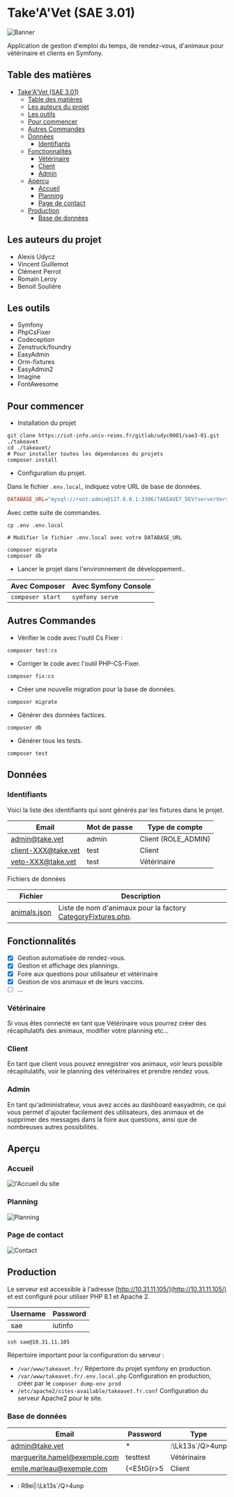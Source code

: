 # Take'A'Vet (SAE 3.01)

![Banner](Banner.png)

Application de gestion d'emploi du temps, de rendez-vous, d'animaux pour vétérinaire et clients en Symfony.

## Table des matières

<!-- TOC -->
* [Take'A'Vet (SAE 3.01)](#takea--vet--sae-301-)
  * [Table des matières](#table-des-matires)
  * [Les auteurs du projet](#les-auteurs-du-projet)
  * [Les outils](#les-outils)
  * [Pour commencer](#pour-commencer)
  * [Autres Commandes](#autres-commandes)
  * [Données](#donnes)
    * [Identifiants](#identifiants)
  * [Fonctionnalités](#fonctionnalits)
    * [Vétérinaire](#vtrinaire)
    * [Client](#client)
    * [Admin](#admin)
  * [Aperçu](#aperu)
    * [Accueil](#accueil)
    * [Planning](#planning)
    * [Page de contact](#page-de-contact)
  * [Production](#production)
    * [Base de données](#base-de-donnes)
<!-- TOC -->

## Les auteurs du projet

- Alexis Udycz
- Vincent Guillemot
- Clément Perrot
- Romain Leroy
- Benoit Soulière

## Les outils

- Symfony
- PhpCsFixer
- Codeception
- Zenstruck/foundry
- EasyAdmin
- Orm-fixtures
- EasyAdmin2
- Imagine
- FontAwesome

## Pour commencer

- Installation du projet
```shell
git clone https://iut-info.univ-reims.fr/gitlab/udyc0001/sae3-01.git ./takeavet
cd ./takeavet/
# Pour installer toutes les dépendances du projets
composer install 
```

- Configuration du projet.

Dans le fichier `.env.local`, indiquez votre URL de base de données.

```ini
DATABASE_URL="mysql://root:admin@127.0.0.1:3306/TAKEAVET_DEV?serverVersion=8&charset=utf8mb4"
```

Avec cette suite de commandes.

```shell
cp .env .env.local

# Modifier le fichier .env.local avec votre DATABASE_URL

composer migrate
composer db
```

- Lancer le projet dans l'environnement de développement..

| Avec Composer    | Avec Symfony Console |
|------------------|----------------------|
| `composer start` | `symfony serve`      |
## Autres Commandes

- Vérifier le code avec l'outil Cs Fixer :
```shell
composer test:cs
```

- Corriger le code avec l'outil PHP-CS-Fixer.
```shell
composer fix:cs
```

- Créer une nouvelle migration pour la base de données.
```shell
composer migrate
```

- Générer des données factices.
```shell
composer db
```

- Générer tous les tests.
```shell
composer test
```
## Données

### Identifiants

Voici la liste des identifiants qui sont générés par les fixtures dans le projet.

| Email               | Mot de passe | Type de compte      |
|---------------------|--------------|---------------------|
| admin@take.vet      | admin        | Client (ROLE_ADMIN) |
| client-XXX@take.vet | test         | Client              |
| veto-XXX@take.vet   | test         | Vétérinaire         |

Fichiers de données

| Fichier                                            | Description                                                                                           |
|----------------------------------------------------|-------------------------------------------------------------------------------------------------------|
| [animals.json](src/DataFixtures/data/animals.json) | Liste de nom d'animaux pour la factory [CategoryFixtures.php](src/DataFixtures/CategoryFixtures.php). |
## Fonctionnalités

- [X] Gestion automatisée de rendez-vous.
- [X] Gestion et affichage des plannings.
- [X] Foire aux questions pour utilisateur et vétérinaire
- [X] Gestion de vos animaux et de leurs vaccins.
- [ ] ...

### Vétérinaire
Si vous êtes connecté en tant que Vétérinaire vous pourrez créer des récapitulatifs des animaux, modifier votre planning etc...
### Client
En tant que client vous pouvez enregistrer vos animaux, voir leurs possible récapitulatifs, voir le planning des vétérinaires et prendre rendez vous.
### Admin
En tant qu'administrateur, vous avez accès au dashboard easyadmin, ce qui vous permet d'ajouter facilement des utilisateurs, des animaux et de supprimer des messages dans la foire aux questions, ainsi que de nombreuses autres possibilités.

## Aperçu
### Accueil
![l'Accueil du site](/Accueil.PNG)
### Planning
![Planning](/planning.png)
### Page de contact
![Contact](/contact.png)

## Production

Le serveur est accessible à l'adresse [http://10.31.11.105/](http://10.31.11.105/) et est configuré pour utiliser PHP 8.1 et Apache 2.

| Username | Password |
|----------|----------|
| sae      | iutinfo  |

```shell
ssh sae@10.31.11.105
```

Répertoire important pour la configuration du serveur :
- `/var/www/takeavet.fr/` Répertoire du projet symfony en production.
- `/var/www/takeavet.fr/.env.local.php` Configuration en production, créer par le `composer dump-env prod`
- `/etc/apache2/sites-available/takeavet.fr.conf` Configuration du serveur Apache2 pour le site.

### Base de données

| Email                        | Password   | Type             |
|------------------------------|------------|------------------|
| admin@take.vet               | *          | :\Lk13s`/Q>4unp  | Administrateur |
| marguerite.hamel@exemple.com | testtest   | Vétérinaire      |
| emile.marleau@exemple.com    | {<E5tG{r>5 | Client           |

* : R9ei|:\Lk13s`/Q>4unp 

